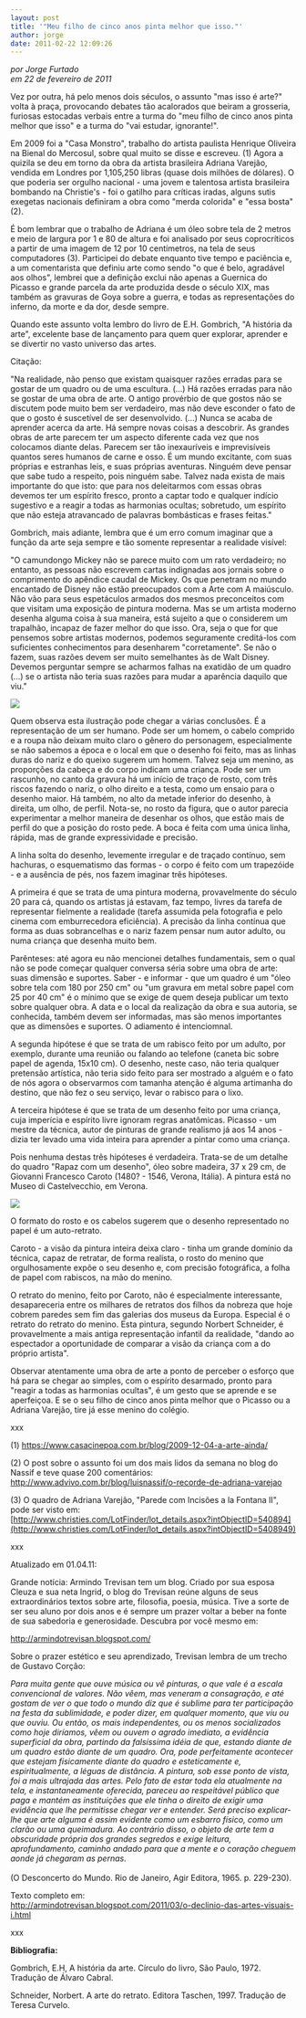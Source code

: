 ```yaml
---
layout: post
title: '"Meu filho de cinco anos pinta melhor que isso."'
author: jorge
date: 2011-02-22 12:09:26
---
```

*por Jorge Furtado*\
*em 22 de fevereiro de 2011*

Vez por outra, há pelo menos dois séculos, o assunto "mas isso é arte?" volta à praça, provocando debates tão acalorados que beiram a grosseria, furiosas estocadas verbais entre a turma do "meu filho de cinco anos pinta melhor que isso" e a turma do "vai estudar, ignorante!".

Em 2009 foi a "Casa Monstro", trabalho do artista paulista Henrique Oliveira na Bienal do Mercosul, sobre qual muito se disse e escreveu. (1) Agora a quizila se deu em torno da obra da artista brasileira Adriana Varejão, vendida em Londres por 1,105,250 libras (quase dois milhões de dólares). O que poderia ser orgulho nacional - uma jovem e talentosa artista brasileira bombando na Christie's - foi o gatilho para críticas iradas, alguns sutis exegetas nacionais definiram a obra como "merda colorida" e "essa bosta" (2).

É bom lembrar que o trabalho de Adriana é um óleo sobre tela de 2 metros e meio de largura por 1 e 80 de altura e foi analisado por seus coprocríticos a partir de uma imagem de 12 por 10 centímetros, na tela de seus computadores (3). Participei do debate enquanto tive tempo e paciência e, a um comentarista que definiu arte como sendo "o que é belo, agradável aos olhos", lembrei que a definição exclui não apenas a Guernica do Picasso e grande parcela da arte produzida desde o século XIX, mas também as gravuras de Goya sobre a guerra, e todas as representações do inferno, da morte e da dor, desde sempre.

Quando este assunto volta lembro do livro de E.H. Gombrich, "A história da arte", excelente base de lançamento para quem quer explorar, aprender e se divertir no vasto universo das artes.

Citação:

"Na realidade, não penso que existam quaisquer razões erradas para se gostar de um quadro ou de uma escultura. (...) Há razões erradas para não se gostar de uma obra de arte. O antigo provérbio de que gostos não se discutem pode muito bem ser verdadeiro, mas não deve esconder o fato de que o gosto é suscetível de ser desenvolvido. (...) Nunca se acaba de aprender acerca da arte. Há sempre novas coisas a descobrir. As grandes obras de arte parecem ter um aspecto diferente cada vez que nos colocamos diante delas. Parecem ser tão inexauríveis e imprevisíveis quantos seres humanos de carne e osso. É um mundo excitante, com suas próprias e estranhas leis, e suas próprias aventuras. Ninguém deve pensar que sabe tudo a respeito, pois ninguém sabe. Talvez nada exista de mais importante do que isto: que para nos deleitarmos com essas obras devemos ter um espírito fresco, pronto a captar todo e qualquer indício sugestivo e a reagir a todas as harmonias ocultas; sobretudo, um espírito que não esteja atravancado de palavras bombásticas e frases feitas."

Gombrich, mais adiante, lembra que é um erro comum imaginar que a função da arte seja sempre e tão somente representar a realidade visível:

"O camundongo Mickey não se parece muito com um rato verdadeiro; no entanto, as pessoas não escrevem cartas indignadas aos jornais sobre o comprimento do apêndice caudal de Mickey. Os que penetram no mundo encantado de Disney não estão preocupados com a Arte com A maiúsculo. Não vão para seus espetáculos armados dos mesmos preconceitos com que visitam uma exposição de pintura moderna. Mas se um artista moderno desenha alguma coisa à sua maneira, está sujeito a que o considerem um trapalhão, incapaz de fazer melhor do que isso. Ora, seja o que for que pensemos sobre artistas modernos, podemos seguramente creditá-los com suficientes conhecimentos para desenharem "corretamente". Se não o fazem, suas razões devem ser muito semelhantes às de Walt Disney. Devemos perguntar sempre se acharmos falhas na exatidão de um quadro (...) se o artista não teria suas razões para mudar a aparência daquilo que viu."

![](/uploads/caroto1.jpg)

Quem observa esta ilustração pode chegar a várias conclusões. É a representação de um ser humano. Pode ser um homem, o cabelo comprido e a roupa não deixam muito claro o gênero do personagem, especialmente se não sabemos a época e o local em que o desenho foi feito, mas as linhas duras do nariz e do queixo sugerem um homem. Talvez seja um menino, as proporções da cabeça e do corpo indicam uma criança. Pode ser um rascunho, no canto da gravura há um início de traço de rosto, com três riscos fazendo o nariz, o olho direito e a testa, como um ensaio para o desenho maior. Há também, no alto da metade inferior do desenho, à direita, um olho, de perfil. Nota-se, no rosto da figura, que o autor parecia experimentar a melhor maneira de desenhar os olhos, que estão mais de perfil do que a posição do rosto pede. A boca é feita com uma única linha, rápida, mas de grande expressividade e precisão.

A linha solta do desenho, levemente irregular e de traçado contínuo, sem hachuras, o esquematismo das formas - o corpo é feito com um trapezóide - e a ausência de pés, nos fazem imaginar três hipóteses.

A primeira é que se trata de uma pintura moderna, provavelmente do século 20 para cá, quando os artistas já estavam, faz tempo, livres da tarefa de representar fielmente a realidade (tarefa assumida pela fotografia e pelo cinema com emburrecedora eficiência). A precisão da linha contínua que forma as duas sobrancelhas e o nariz fazem pensar num autor adulto, ou numa criança que desenha muito bem.

Parênteses: até agora eu não mencionei detalhes fundamentais, sem o qual não se pode começar qualquer conversa séria sobre uma obra de arte: suas dimensão e suportes. Saber - e informar - que um quadro é um "óleo sobre tela com 180 por 250 cm" ou "um gravura em metal sobre papel com 25 por 40 cm" é o mínimo que se exige de quem deseja publicar um texto sobre qualquer obra. A data e o local da realização da obra e sua autoria, se conhecida, também devem ser informadas, mas são menos importantes que as dimensões e suportes. O adiamento é intenciomnal.

A segunda hipótese é que se trata de um rabisco feito por um adulto, por exemplo, durante uma reunião ou falando ao telefone (caneta bic sobre papel de agenda, 15x10 cm). O desenho, neste caso, não teria qualquer pretensão artística, não teria sido feito para ser mostrado a alguém e o fato de nós agora o observarmos com tamanha atenção é alguma artimanha do destino, que não fez o seu serviço, levar o rabisco para o lixo.

A terceira hipótese é que se trata de um desenho feito por uma criança, cuja imperícia e espírito livre ignoram regras anatômicas. Picasso - um mestre da técnica, autor de pinturas de grande realismo já aos 14 anos - dizia ter levado uma vida inteira para aprender a pintar como uma criança.

Pois nenhuma destas três hipóteses é verdadeira. Trata-se de um detalhe do quadro "Rapaz com um desenho", óleo sobre madeira, 37 x 29 cm, de Giovanni Francesco Caroto (1480? - 1546, Verona, Itália). A pintura está no Museo di Castelvecchio, em Verona.

![](/uploads/caroto2.jpg)

O formato do rosto e os cabelos sugerem que o desenho representado no papel é um auto-retrato.

Caroto - a visão da pintura inteira deixa claro - tinha um grande domínio da técnica, capaz de retratar, de forma realista, o rosto do menino que orgulhosamente expõe o seu desenho e, com precisão fotográfica, a folha de papel com rabiscos, na mão do menino.

O retrato do menino, feito por Caroto, não é especialmente interessante, desapareceria entre os milhares de retratos dos filhos da nobreza que hoje cobrem paredes sem fim das galerias dos museus da Europa. Especial é o retrato do retrato do menino. Esta pintura, segundo Norbert Schneider, é provavelmente a mais antiga representação infantil da realidade, "dando ao espectador a oportunidade de comparar a visão da criança com a do próprio artista".

Observar atentamente uma obra de arte a ponto de perceber o esforço que há para se chegar ao simples, com o espírito desarmado, pronto para "reagir a todas as harmonias ocultas", é um gesto que se aprende e se aperfeiçoa. E se o seu filho de cinco anos pinta melhor que o Picasso ou a Adriana Varejão, tire já esse menino do colégio.

xxx

(1) [](http://www.casacinepoa.com.br/o-blog/jorge-furtado/arte-ainda)<https://www.casacinepoa.com.br/blog/2009-12-04-a-arte-ainda/>

(2) O post sobre o assunto foi um dos mais lidos da semana no blog do Nassif e teve quase 200 comentários:\
<http://www.advivo.com.br/blog/luisnassif/o-recorde-de-adriana-varejao>

[](http://www.advivo.com.br/blog/luisnassif/o-recorde-de-adriana-varejao)(3) O quadro de Adriana Varejão, "Parede com Incisões a la Fontana II", pode ser visto em:\
[http://www.christies.com/LotFinder/lot_details.aspx?intObjectID=540894](http://www.christies.com/LotFinder/lot_details.aspx?intObjectID=5408949)

x﻿xx

Atualizado em 01.04.11:

Grande notícia: Armindo Trevisan tem um blog. Criado por sua esposa Cleuza e sua neta Ingrid, o blog do Trevisan reúne alguns de seus extraordinários textos sobre arte, filosofia, poesia, música. Tive a sorte de ser seu aluno por dois anos e é sempre um prazer voltar a beber na fonte de sua sabedoria e generosidade. Descubra por você mesmo em:

<http://armindotrevisan.blogspot.com/>

Sobre o prazer estético e seu aprendizado, Trevisan lembra de um trecho de Gustavo Corção:

*Para muita gente que ouve música ou vê pinturas, o que vale é a escala convencional de valores. Não vêem, mas veneram a consagração, e até gostam de ver o que todo o mundo diz que é sublime para ter participação na festa da sublimidade, e poder dizer, em qualquer momento, que viu ou que ouviu. Ou então, os mais independentes, ou os menos socializados como hoje diríamos, vêem ou ouvem o agrado imediato, a evidência superficial da obra, partindo da falsíssima idéia de que, estando diante de um quadro estão diante de um quadro. Ora, pode perfeitamente acontecer que estejam fisicamente diante do quadro e esteticamente e, espiritualmente, a léguas de distância. A pintura, sob esse ponto de vista, foi a mais ultrajada das artes. Pelo fato de estar toda ela atualmente na tela, e instantaneamente oferecida, pareceu ao respeitável público que paga e mantém as instituições que ele tinha o direito de exigir uma evidência que lhe permitisse chegar ver e entender. Será preciso explicar-lhe que arte alguma é assim evidente como um esbarro físico, como um clarão ou uma queimadura. Ao contrário disso, o objeto de arte tem a obscuridade própria dos grandes segredos e exige leitura, aprofundamento, caminho andado para que a mente e o coração cheguem aonde já chegaram as pernas.* \
\
(O Desconcerto do Mundo. Rio de Janeiro, Agir Editora, 1965. p. 229-230).

Texto completo em:\
<http://armindotrevisan.blogspot.com/2011/03/o-declinio-das-artes-visuais-i.html>

[](http://armindotrevisan.blogspot.com/2011/03/o-declinio-das-artes-visuais-i.html)xxx

**Bibliografia:**

Gombrich, E.H, A história da arte. Círculo do livro, São Paulo, 1972. Tradução de Álvaro Cabral.

Schneider, Norbert. A arte do retrato. Editora Taschen, 1997. Tradução de Teresa Curvelo.